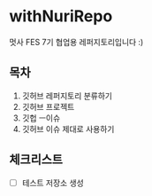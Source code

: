 # withNuriRepo
멋사 FES 7기 협업용 레퍼지토리입니다 :)

## 목차
1. 깃허브 레퍼지토리 분류하기
2. 깃허브 프로젝트
3. 깃헙 ㅡ이슈
4. 깃허브 이슈 제대로 사용하기

## 체크리스트
- [ ] 테스트 저장소 생성
